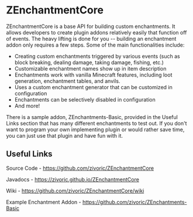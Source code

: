 # ZEnchantmentCore

ZEnchantmentCore is a base API for building custom enchantments. It allows developers to create plugin addons relatively easily that function off of events. The heavy lifting is done for you -- building an enchantment addon only requires a few steps. Some of the main functionalities include:

* Creating custom enchantments triggered by various events (such as block breaking, dealing damage, taking damage, fishing, etc.)
* Customizable enchantment names show up in item description
* Enchantments work with vanilla Minecraft features, including loot generation, enchantment tables, and anvils.
* Uses a custom enchantment generator that can be customized in configuration
* Enchantments can be selectively disabled in configuration
* And more!

There is a sample addon, ZEnchantments-Basic, provided in the Useful Links section that has many different enchantments to test out. If you don't want to program your own implementing plugin or would rather save time, you can just use that plugin and have fun with it.

## Useful Links

Source Code - https://github.com/zivoric/ZEnchantmentCore

Javadocs - https://zivoric.github.io/ZEnchantmentCore

Wiki - https://github.com/zivoric/ZEnchantmentCore/wiki

Example Enchantment Addon - https://github.com/zivoric/ZEnchantments-Basic
